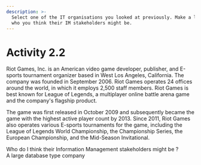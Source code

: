 ```yaml
---
description: >-
  Select one of the IT organisations you looked at previously. Make a list of
  who you think their IM stakeholders might be.
---
```


# Activity 2.2

Riot Games, Inc. is an American video game developer, publisher, and E-sports tournament organizer based in West Los Angeles, California. The company was founded in September 2006. Riot Games operates 24 offices around the world, in which it employs 2,500 staff members. Riot Games is best known for League of Legends, a multiplayer online battle arena game and the company's flagship product.

 The game was first released in October 2009 and subsequently became the game with the highest active player count by 2013. Since 2011, Riot Games also operates various E-sports tournaments for the game, including the League of Legends World Championship, the Championship Series, the European Championship, and the Mid-Season Invitational.

Who do I think their Information Management stakeholders might be ?  
A large database type company  








